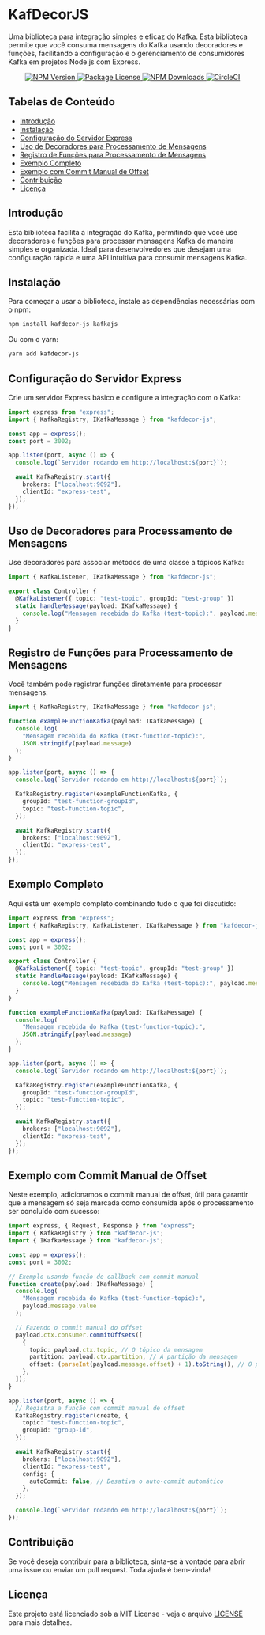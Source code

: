 # KafDecorJS

Uma biblioteca para integração simples e eficaz do Kafka. Esta biblioteca permite que você consuma mensagens do Kafka usando decoradores e funções, facilitando a configuração e o gerenciamento de consumidores Kafka em projetos Node.js com Express.

<p align="center">
  <a href="https://www.npmjs.com/package/kafdecor-js" target="_blank">
    <img src="https://img.shields.io/npm/v/kafdecor-js.svg" alt="NPM Version" />
  </a>
  <a href="https://www.npmjs.com/package/kafdecor-js" target="_blank">
    <img src="https://img.shields.io/npm/l/kafdecor-js.svg" alt="Package License" />
  </a>
  <a href="https://www.npmjs.com/package/kafdecor-js" target="_blank">
    <img src="https://img.shields.io/npm/dm/kafdecor-js.svg" alt="NPM Downloads" />
  </a>
  <a href="https://circleci.com/gh/DevFigueiredo/kafdecor-js" target="_blank">
    <img src="https://img.shields.io/circleci/build/github/DevFigueiredo/kafdecor-js/master" alt="CircleCI" />
  </a>
 
</p>

## Tabelas de Conteúdo

- [Introdução](#introdução)
- [Instalação](#instalação)
- [Configuração do Servidor Express](#configuração-do-servidor-express)
- [Uso de Decoradores para Processamento de Mensagens](#uso-de-decoradores-para-processamento-de-mensagens)
- [Registro de Funções para Processamento de Mensagens](#registro-de-funções-para-processamento-de-mensagens)
- [Exemplo Completo](#exemplo-completo)
- [Exemplo com Commit Manual de Offset](#exemplo-com-commit-manual-de-offset)
- [Contribuição](#contribuição)
- [Licença](#licença)

## Introdução

Esta biblioteca facilita a integração do Kafka, permitindo que você use decoradores e funções para processar mensagens Kafka de maneira simples e organizada. Ideal para desenvolvedores que desejam uma configuração rápida e uma API intuitiva para consumir mensagens Kafka.

## Instalação

Para começar a usar a biblioteca, instale as dependências necessárias com o npm:

```bash
npm install kafdecor-js kafkajs
```

Ou com o yarn:

```bash
yarn add kafdecor-js
```

## Configuração do Servidor Express

Crie um servidor Express básico e configure a integração com o Kafka:

```typescript
import express from "express";
import { KafkaRegistry, IKafkaMessage } from "kafdecor-js";

const app = express();
const port = 3002;

app.listen(port, async () => {
  console.log(`Servidor rodando em http://localhost:${port}`);

  await KafkaRegistry.start({
    brokers: ["localhost:9092"],
    clientId: "express-test",
  });
});
```

## Uso de Decoradores para Processamento de Mensagens

Use decoradores para associar métodos de uma classe a tópicos Kafka:

```typescript
import { KafkaListener, IKafkaMessage } from "kafdecor-js";

export class Controller {
  @KafkaListener({ topic: "test-topic", groupId: "test-group" })
  static handleMessage(payload: IKafkaMessage) {
    console.log("Mensagem recebida do Kafka (test-topic):", payload.message);
  }
}
```

## Registro de Funções para Processamento de Mensagens

Você também pode registrar funções diretamente para processar mensagens:

```typescript
import { KafkaRegistry, IKafkaMessage } from "kafdecor-js";

function exampleFunctionKafka(payload: IKafkaMessage) {
  console.log(
    "Mensagem recebida do Kafka (test-function-topic):",
    JSON.stringify(payload.message)
  );
}

app.listen(port, async () => {
  console.log(`Servidor rodando em http://localhost:${port}`);

  KafkaRegistry.register(exampleFunctionKafka, {
    groupId: "test-function-groupId",
    topic: "test-function-topic",
  });

  await KafkaRegistry.start({
    brokers: ["localhost:9092"],
    clientId: "express-test",
  });
});
```

## Exemplo Completo

Aqui está um exemplo completo combinando tudo o que foi discutido:

```typescript
import express from "express";
import { KafkaRegistry, KafkaListener, IKafkaMessage } from "kafdecor-js";

const app = express();
const port = 3002;

export class Controller {
  @KafkaListener({ topic: "test-topic", groupId: "test-group" })
  static handleMessage(payload: IKafkaMessage) {
    console.log("Mensagem recebida do Kafka (test-topic):", payload.message);
  }
}

function exampleFunctionKafka(payload: IKafkaMessage) {
  console.log(
    "Mensagem recebida do Kafka (test-function-topic):",
    JSON.stringify(payload.message)
  );
}

app.listen(port, async () => {
  console.log(`Servidor rodando em http://localhost:${port}`);

  KafkaRegistry.register(exampleFunctionKafka, {
    groupId: "test-function-groupId",
    topic: "test-function-topic",
  });

  await KafkaRegistry.start({
    brokers: ["localhost:9092"],
    clientId: "express-test",
  });
});
```

## Exemplo com Commit Manual de Offset

Neste exemplo, adicionamos o commit manual de offset, útil para garantir que a mensagem só seja marcada como consumida após o processamento ser concluído com sucesso:

```typescript
import express, { Request, Response } from "express";
import { KafkaRegistry } from "kafdecor-js";
import { IKafkaMessage } from "kafdecor-js";

const app = express();
const port = 3002;

// Exemplo usando função de callback com commit manual
function create(payload: IKafkaMessage) {
  console.log(
    "Mensagem recebida do Kafka (test-function-topic):",
    payload.message.value
  );

  // Fazendo o commit manual do offset
  payload.ctx.consumer.commitOffsets([
    {
      topic: payload.ctx.topic, // O tópico da mensagem
      partition: payload.ctx.partition, // A partição da mensagem
      offset: (parseInt(payload.message.offset) + 1).toString(), // O próximo offset
    },
  ]);
}

app.listen(port, async () => {
  // Registra a função com commit manual de offset
  KafkaRegistry.register(create, {
    topic: "test-function-topic",
    groupId: "group-id",
  });

  await KafkaRegistry.start({
    brokers: ["localhost:9092"],
    clientId: "express-test",
    config: {
      autoCommit: false, // Desativa o auto-commit automático
    },
  });

  console.log(`Servidor rodando em http://localhost:${port}`);
});
```

## Contribuição

Se você deseja contribuir para a biblioteca, sinta-se à vontade para abrir uma issue ou enviar um pull request. Toda ajuda é bem-vinda!

## Licença

Este projeto está licenciado sob a MIT License - veja o arquivo [LICENSE](./LICENSE) para mais detalhes.
